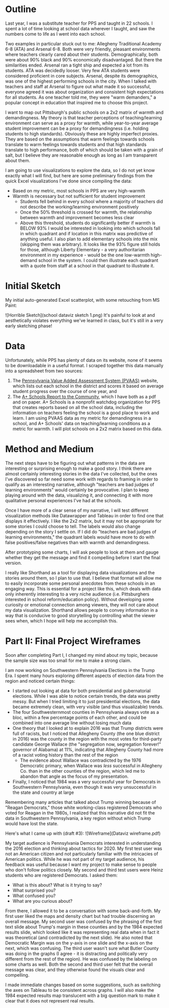 # Outline

Last year, I was a substitute teacher for PPS and taught in 22 schools. I spent a lot of time looking at school data wherever I taught, and saw the numbers come to life as I went into each school.

Two examples in particular stuck out to me: Allegheny Traditional Academy 6-8 (ATA) and Arsenal 6-8. Both were very friendly, pleasant
environments where teachers clearly cared about their students. Demographically, both were about 90% black and 90% economically disadvantaged.
But there the similarities ended. Arsenal ran a tight ship and expected a lot from its students. ATA was decidedly looser. Very few ATA
students were considered proficient in core subjects. Arsenal, despite its demographics, was one of the highest performing schools in the
city. When I talked with teachers and staff at Arsenal to figure out what made it so successful, everyone agreed it was about organization
and consistent high expectations for all students. As one teacher told me, they were "warm demanders," a popular concept in education that
inspired me to choose this project.

I want to map out Pittsburgh's public schools on a 2x2 matrix of warmth and demandingness. My theory is that teacher perceptions of
teaching/learning environment can serve as a proxy for warmth, while year-to-year average student improvement can be a proxy for demandingness
(i.e. holding students to high standards).
Obviously these are highly imperfect proxies. They are based on the assumptions that warm feelings towards schools translate to warm
feelings towards students and that high standards translate to high performance, both of which should be taken with a grain of salt,
but I believe they are reasonable enough as long as I am transparent about them.


I am going to use visualizations to explore the data, so I do not yet know exactly what I will find, but here are some preliminary
findings from the quick Excel visualizations I've done since compiling the data:
* Based on my metric, most schools in PPS are very high-warmth
* Warmth is necessary but not sufficient for student improvement
  * Students fell behind in every school where a majority of teachers did not describe the working/learning environment positively
  * Once the 50% threshold is crossed for warmth, the relationship between warmth and improvement becomes less clear
   * Above this threshold, students do significantly better if warmth is BELOW 93%
I would be interested in looking into which schools fall in which quadrant and if location in this matrix was predictive of anything useful. I also plan to add elementary schools into the mix (skipping them was arbitrary). It looks like the 93% figure still holds for those, although Liberty Elementary - a very authoritarian environment in my experience - would be the one low-warmth high-demand school in the system. I could then illustrate each quadrant with a quote from staff at a school in that quadrant to illustrate it.

# Initial Sketch

My initial auto-generated Excel scatterplot, with some retouching from MS Paint:

![Horrible Sketch](school dataviz sketch 1.png)
It's painful to look at and aesthetically violates everything we've learned in class, but it's still in a very early sketching phase!

# Data

Unfortunately, while PPS has plenty of data on its website, none of it seems to be downloadable in a useful format. I scraped together this data manually into a spreadsheet from two sources:
1. The [Pennsylvania Value Added Assessment System (PVAAS)](https://pvaas.sas.com/schoolComparison.html?ab=aZ&as=l&aj=l&w4=93&xs=3&ww=86294&x9=3&yb=8&x7=1&xd=-3) website, which lists out each school in the district and scores it based on average student progress over the course of one year, and
1. The [A+ Schools Report to the Community](http://www.aplusschools.org/research-and-reports/report-to-the-community/), which I have both as a pdf and on paper. A+ Schools is a nonprofit watchdog organization for PPS that creates reports based on all the school data, including the information on teachers feeling the school is a good place to work and learn.
I am using PVAAS data as my metric for demandingness in a school, and A+ Schools' data on teaching/learning conditions as a metric for warmth. I will plot schools on a 2x2 matrix based on this data.

# Method and Medium

The next steps have to be figuring out what patterns in the data are interesting or surprising enough to make a good story. I think there are almost certainly interesting stories in the data I've collected, but the ones I've discovered so far need some work with regards to framing in order to qualify as an interesting narrative, although "teachers are bad judges of learning environments" would certainly be provocative. I plan to keep playing around with the data, visualizing it, and connecting it with more qualitative personal experiences I've had at the schools.

Once I have more of a clear sense of my narrative, I will test different visualization methods like Datawrapper and Tableau in order to find one that displays it effectively. I like the 2x2 matrix, but it may not be appropriate for some stories I could choose to tell. The labels would also change depending on the story I settle on. If I did do "teachers are bad judges of learning environments," the quadrant labels would have more to do with false positives/false negatives than with warmth and demandingness.

After prototyping some charts, I will ask people to look at them and gauge whether they get the message and find it compelling before I start the final version.

I really like Shorthand as a tool for displaying data visualizations and the stories around them, so I plan to use that. I believe that format will allow me to easily incorporate some personal anecdotes from these schools in an engaging way. This is essential for a project like this, which deals with data only inherently interesting to a very niche audience (i.e. Pittsburghers interested in school reform/education policy). Without developing some curiosity or emotional connection among viewers, they will not care about my data visualization. Shorthand allows people to convey information in a way that is conducive to good storytelling by controlling what the viewer sees when, which I hope will help me accomplish this.




# Part II: Final Project Wireframes

Soon after completing Part I, I changed my mind about my topic, because the sample size was too small for me to make a strong claim.

I am now working on Southwestern Pennsylvania Elections in the Trump Era. I spent many hours exploring different aspects of election data from the region and noticed certain things:
* I started out looking at data for both presidential and gubernatorial elections. While I was able to notice certain trends, the data was pretty messy. But when I tried limiting it to just presidential elections, the data became extremely clean, with very visible (and thus visualizable) trends.
* The four Southwesternmost counties in Pennsylvania always vote as a bloc, within a few percentage points of each other, and could be combined into one average line without losing much data
* One theory that I looked at to explain 2016 was that Trump districts were full of racists, but I noticed that Allegheny County (the one blue district in 2016) was the county in the region with the most votes for third-party candidate George Wallace (the "segregation now, segregation forever!" governor of Alabama) at 11%, indicating that Allegheny County had more of a racist voting history than the rest of the region
  * The evidence about Wallace was contradicted by the 1976 Democratic primary, when Wallace was *less* successful in Allegheny Co. than in the other counties of the region, which led me to abandon that angle as the focus of my presentation.
* Finally, I noticed that 1984 was a very successful year for Democrats in Southwestern Pennsylvania, even though it was very unsuccessful in the state and country at large

Remembering many articles that talked about Trump winning because of "Reagan Democrats," those white working-class registered Democrats who voted for Reagan in the 1980s, I realized that this narrative did not fit the data in Southwestern Pennsylvania, a key region without which Trump would have lost the state.


Here's what I came up with (draft #3):
![Wireframe](Dataviz wireframe.pdf)

My target audience is Pennsylvania Democrats interested in understanding the 2016 election and thinking about tactics for 2020.
My first test user was not an American citizen and not particularly familiar with the intricacies of American politics. While he was not part of my target audience, his feedback was useful because I want my project to make sense to people who don't follow politics closely. My second and third test users were Heinz students who are registered Democrats. I asked them:
* What is this about? What is it trying to say?
* What surprised you?
* What confused you?
* What are you curious about?

From there, I allowed it to be a conversation with some back-and-forth. My first user liked the maps and density chart but had trouble discerning an overall message. My second user was confused by the phrasing of the first text slide about Trump's margin in these counties and by the 1984 expected results slide, which looked like it was representing real data when in fact it was theoretical (and contradicted by the next slide). He also noted that Democratic Margin was on the y-axis in one slide and the x-axis on the next, which was confusing. The third user wasn't sure what Butler County was doing in the graphs (I agree - it is distracting and politically very different from the rest of the region). He was confused by the labeling on some charts as well. Both the second and third user felt that the overall message was clear, and they otherwise found the visuals clear and compelling.

I made immediate changes based on some suggestions, such as switching the axes on Tableau to be consistent across graphs. I will also make the 1984 expected results map translucent with a big question mark to make it clear that it does not represent real results.
